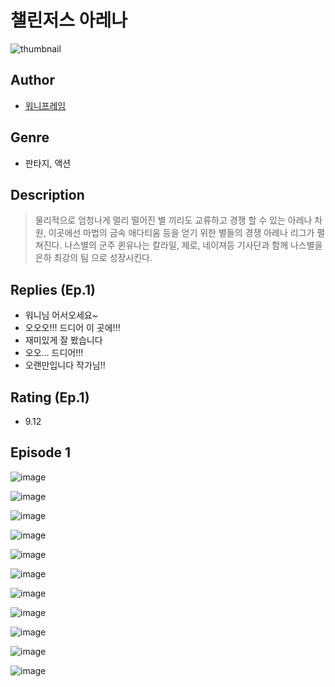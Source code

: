# 챌린저스 아레나
![thumbnail](https://image-comic.pstatic.net/user_contents_data/challenge_comic/2023/05/24/367023/upload_3558468474674492980_480x623.jpeg)

## Author
- [워니프레임](https://comic.naver.com/artistTitle?id=367023)

## Genre
- 판타지, 액션

## Description
> 물리적으로 엄청나게 멀리 떨어진 별 끼리도 교류하고 경쟁 할 수 있는 아레나 차원, 이곳에선 마법의 금속 애다티움 등을 얻기 위한 별들의 경쟁 아레나 리그가 펼쳐진다. 나스별의 군주 퀸유나는 칼라일, 제로, 네이져등 기사단과 함께 나스별을 은하 최강의 팀 으로 성장시킨다.

## Replies (Ep.1)
- 워니님 어서오세요~
- 오오오!!! 드디어 이 곳에!!!
- 재미있게 잘 봤습니다
- 오오... 드디어!!!
- 오랜만입니다 작가님!!

## Rating (Ep.1)
- 9.12

## Episode 1
![image](https://image-comic.pstatic.net/user_contents_data/challenge_comic/2023/05/24/367023/upload_7293635900081321314.jpeg)

![image](https://image-comic.pstatic.net/user_contents_data/challenge_comic/2023/05/24/367023/upload_3631371558123089974.jpeg)

![image](https://image-comic.pstatic.net/user_contents_data/challenge_comic/2023/05/24/367023/upload_3690481328982471475.jpeg)

![image](https://image-comic.pstatic.net/user_contents_data/challenge_comic/2023/05/24/367023/upload_3762864568195561318.jpeg)

![image](https://image-comic.pstatic.net/user_contents_data/challenge_comic/2023/05/24/367023/upload_7148392815808361317.jpeg)

![image](https://image-comic.pstatic.net/user_contents_data/challenge_comic/2023/05/24/367023/upload_3905241419046150457.jpeg)

![image](https://image-comic.pstatic.net/user_contents_data/challenge_comic/2023/05/24/367023/upload_4123384349832983608.jpeg)

![image](https://image-comic.pstatic.net/user_contents_data/challenge_comic/2023/05/24/367023/upload_7004562194196358244.jpeg)

![image](https://image-comic.pstatic.net/user_contents_data/challenge_comic/2023/05/24/367023/upload_3906647501127759715.jpeg)

![image](https://image-comic.pstatic.net/user_contents_data/challenge_comic/2023/05/24/367023/upload_3690760798108541794.jpeg)

![image](https://image-comic.pstatic.net/user_contents_data/challenge_comic/2023/05/24/367023/upload_7364855679160627766.jpeg)
